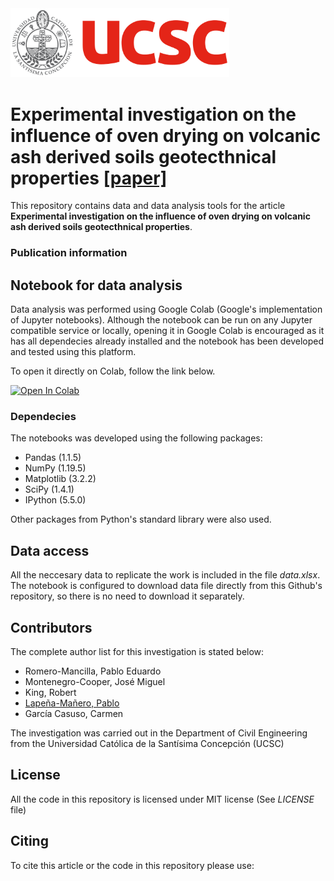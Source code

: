 

<img src="https://raw.githubusercontent.com/geolabsoft/mecsuelos/main/logo_ucsc_plain.svg" alt="Logo UCSC" width="350"/>


# Experimental investigation on the influence of oven drying on volcanic ash derived soils geotecthnical properties [[paper]](https://www.ucsc.cl)




This repository contains data and data analysis tools for the article **Experimental investigation on the influence of oven drying on volcanic ash derived soils geotecthnical properties**.

### Publication information

<!--
#TODO: Complete with the information of the journal and a link to the paper in the journal's website
-->

## Notebook for data analysis

Data analysis was performed using Google Colab (Google's implementation of Jupyter notebooks). Although the notebook can be run on any Jupyter compatible service or locally, opening it in Google Colab is encouraged as it has all dependecies already installed and the notebook has been developed and tested using this platform.

To open it directly on Colab, follow the link below.

[![Open In Colab](https://colab.research.google.com/assets/colab-badge.svg)](https://colab.research.google.com/github/plapenamanero/trumao_2021/blob/main/data_analysis.ipynb)

### Dependecies

The notebooks was developed using the following packages:

* Pandas (1.1.5)
* NumPy (1.19.5)
* Matplotlib (3.2.2)
* SciPy (1.4.1)
* IPython (5.5.0)

Other packages from Python's standard library were also used.

## Data access


All the neccesary data to replicate the work is included in the file *data.xlsx*. The notebook is configured to download data file directly from this Github's repository, so there is no need to download it separately.

## Contributors


The complete author list for this investigation is stated below:

* Romero-Mancilla, Pablo Eduardo
* Montenegro-Cooper, José Miguel
* King, Robert
* [Lapeña-Mañero, Pablo](mailto:plapenamanero@gmail.com)
* García Casuso, Carmen

The investigation was carried out in the Department of Civil Engineering from the Universidad Católica de la Santísima Concepción (UCSC)

## License


All the code in this repository is licensed under MIT license (See *LICENSE* file)

## Citing

To cite this article or the code in this repository please use:

<!--
#TODO: Complete with the information of the journal and a link to the paper in the journal's website
-->